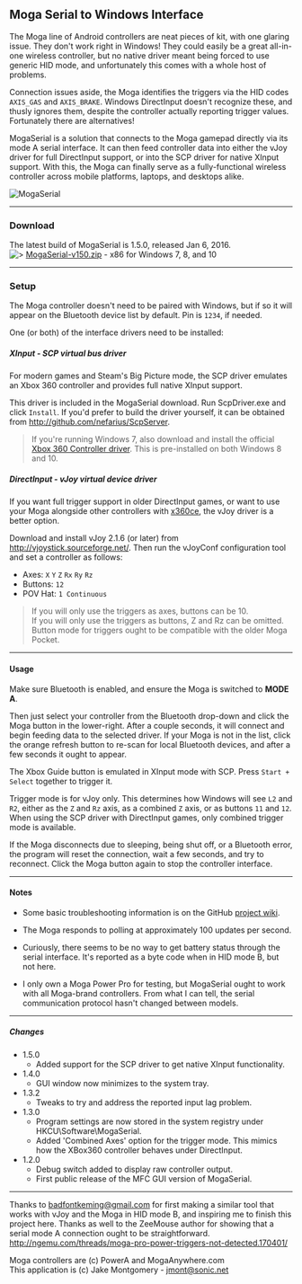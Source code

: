 
## Moga Serial to Windows Interface

The Moga line of Android controllers are neat pieces of kit, with one glaring issue.  They don't work right in Windows!  They could easily be a great all-in-one wireless controller, but no native driver meant being forced to use generic HID mode, and unfortunately this comes with a whole host of problems.

Connection issues aside, the Moga identifies the triggers via the HID codes `AXIS_GAS` and `AXIS_BRAKE`.  Windows DirectInput doesn't recognize these, and thusly ignores them, despite the controller actually reporting trigger values.  Fortunately there are alternatives!

MogaSerial is a solution that connects to the Moga gamepad directly via its mode A serial interface.  It can then feed controller data into either the vJoy driver for full DirectInput support, or into the SCP driver for native XInput support.  With this, the Moga can finally serve as a fully-functional wireless controller across mobile platforms, laptops, and desktops alike.

![MogaSerial](http://i63.tinypic.com/30b2rz6.png)

-----
### Download

The latest build of MogaSerial is 1.5.0, released Jan 6, 2016.  
![>](http://i64.tinypic.com/voad5u.png) [MogaSerial-v150.zip](https://github.com/Zel-os/MogaSerial/releases/download/v1.5.0/MogaSerial-v150.zip) - x86 for Windows 7, 8, and 10 


-----
### Setup

The Moga controller doesn't need to be paired with Windows, but if so it will appear on the Bluetooth device list by default.  Pin is `1234`, if needed.  

One (or both) of the interface drivers need to be installed:

##### XInput - SCP virtual bus driver
For modern games and Steam's Big Picture mode, the SCP driver emulates an Xbox 360 controller and provides full native XInput support.

This driver is included in the MogaSerial download.  Run ScpDriver.exe and click `Install`.  If you'd prefer to build the driver yourself, it can be obtained from <http://github.com/nefarius/ScpServer>.  

>If you're running Windows 7, also download and install the official [Xbox 360 Controller driver](http://www.microsoft.com/hardware/en-us/d/xbox-360-controller-for-windows).  This is pre-installed on both Windows 8 and 10.

##### DirectInput - vJoy virtual device driver
If you want full trigger support in older DirectInput games, or want to use your Moga alongside other controllers with [x360ce](http://www.x360ce.com/), the vJoy driver is a better option.  

Download and install vJoy 2.1.6 (or later) from <http://vjoystick.sourceforge.net/>.  Then run the vJoyConf configuration tool and set a controller as follows:

 - Axes: `X` `Y` `Z` `Rx` `Ry` `Rz`
 - Buttons: `12`
 - POV Hat: `1 Continuous`

> If you will only use the triggers as axes, buttons can be 10.  
> If you will only use the triggers as buttons, Z and Rz can be omitted.  
> Button mode for triggers ought to be compatible with the older Moga Pocket.


-----
#### Usage

Make sure Bluetooth is enabled, and ensure the Moga is switched to **MODE A**.

Then just select your controller from the Bluetooth drop-down and click the Moga button in the lower-right.  After a couple seconds, it will connect and begin feeding data to the selected driver.  If your Moga is not in the list, click the orange refresh button to re-scan for local Bluetooth devices, and after a few seconds it ought to appear.

The Xbox Guide button is emulated in XInput mode with SCP.  Press `Start + Select` together to trigger it.
  
Trigger mode is for vJoy only.  This determines how Windows will see `L2` and `R2`, either as the `Z` and `Rz` axis, as a combined `Z` axis, or as buttons `11` and `12`.  When using the SCP driver with DirectInput games, only combined trigger mode is available.

If the Moga disconnects due to sleeping, being shut off, or a Bluetooth error, the program will reset the connection, wait a few seconds, and try to reconnect.  Click the Moga button again to stop the controller interface.


-----
#### Notes

- Some basic troubleshooting information is on the GitHub [project wiki](https://github.com/Zel-os/MogaSerial/wiki).

- The Moga responds to polling at approximately 100 updates per second.

- Curiously, there seems to be no way to get battery status through the serial interface.  It's reported as a byte code when in HID mode B, but not here.

- I only own a Moga Power Pro for testing, but MogaSerial ought to work with all Moga-brand controllers.  From what I can tell, the serial communication protocol hasn't changed between models.


------------------------
##### Changes

* 1.5.0
  * Added support for the SCP driver to get native XInput functionality.
* 1.4.0
  * GUI window now minimizes to the system tray.
* 1.3.2
  * Tweaks to try and address the reported input lag problem.  
* 1.3.0
  * Program settings are now stored in the system registry under HKCU\Software\MogaSerial.
  * Added 'Combined Axes' option for the trigger mode.  This mimics how the XBox360 controller behaves under DirectInput.
* 1.2.0
  * Debug switch added to display raw controller output. 
  * First public release of the MFC GUI version of MogaSerial.

------------------------

Thanks to badfontkeming@gmail.com for first making a similar tool that works with vJoy and the Moga in HID mode B, and inspiring me to finish this project here.  Thanks as well to the ZeeMouse author for showing that a serial mode A connection ought to be straightforward.  
<http://ngemu.com/threads/moga-pro-power-triggers-not-detected.170401/>


Moga controllers are (c) PowerA and MogaAnywhere.com  
This application is (c) Jake Montgomery - jmont@sonic.net
